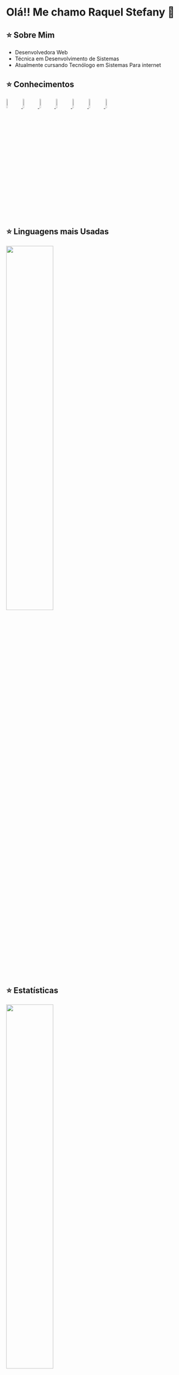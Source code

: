 <h1>
    Olá!! Me chamo Raquel Stefany 👋
</h1>

<h2>
    ⭐ Sobre Mim
</h2>
<ul>
    <li>
        Desenvolvedora Web
    </li>
    <li>
        Técnica em Desenvolvimento de Sistemas
    </li>
    <li>
        Atualmente cursando Tecnólogo em Sistemas Para internet
    </li>
</ul>

<h2>
    ⭐ Conhecimentos
</h2>    
<a href="https://github.com/RaquelStefany">
    <img width="8%" src="https://cdn.jsdelivr.net/gh/devicons/devicon/icons/html5/html5-plain-wordmark.svg" alt="Raquel-HTML"/>        
    <img width="8%" src="https://cdn.jsdelivr.net/gh/devicons/devicon/icons/css3/css3-plain-wordmark.svg" alt="Raquel-CSS" />   
    <img width="8%" src="https://cdn.jsdelivr.net/gh/devicons/devicon/icons/javascript/javascript-plain.svg" alt="Raquel-JavaScript" />        
    <img width="8%" src="https://cdn.jsdelivr.net/gh/devicons/devicon/icons/php/php-original.svg" alt="Raquel-PHP" />    
    <img width="8%" src="https://cdn.jsdelivr.net/gh/devicons/devicon/icons/mysql/mysql-original-wordmark.svg" alt="Raquel-MySQL" />
    <img width="8%" src="https://cdn.jsdelivr.net/gh/devicons/devicon/icons/laravel/laravel-plain-wordmark.svg" alt="Raquel-Laravel" />
    <img width="8%" src="https://cdn.jsdelivr.net/gh/devicons/devicon/icons/ionic/ionic-original-wordmark.svg" alt="Raquel-Ionic" />
</a>      

<h2>
    ⭐ Linguagens mais Usadas
</h2>
<a href="https://github.com/RaquelStefany">
    <img width="50%" src="https://github-readme-stats.vercel.app/api/top-langs/?username=RaquelStefany&layout=compact&langs_count=10&theme=github_dark">
</a>      

<h2>
    ⭐ Estatísticas
</h2>
<a href="https://github.com/RaquelStefany">
    <img width="50%" src="https://github-readme-stats.vercel.app/api?username=RaquelStefany&show_icons=true&theme=tokyonight"/>
</a>      

<hr>
<h2>
    ⭐ Redes Sociais
</h2>
<a href="https://www.facebook.com/raquelstefany.g/" target="_blank">
    <img width="8%" src="https://cdn.jsdelivr.net/gh/devicons/devicon/icons/facebook/facebook-original.svg" alt="Raquel-Facebook"/>
</a>      
<a href="https://www.linkedin.com/in/raquel-stefany-generoso-rodrigues-a51a7a201/" target="_blank">
    <img width="8%" src="https://cdn.jsdelivr.net/gh/devicons/devicon/icons/linkedin/linkedin-original.svg" alt="Raquel-LinkedIn"/>
</a>      
<a href="https://www.instagram.com/raquelrodriguez013/" target="_blank">
    <img width="8%" src="https://upload.wikimedia.org/wikipedia/commons/thumb/e/e7/Instagram_logo_2016.svg/2048px-Instagram_logo_2016.svg.png" alt="Raquel-Instagram"/>
</a>      